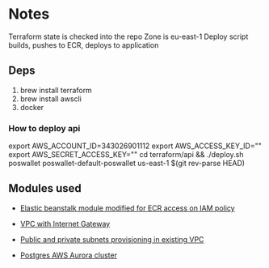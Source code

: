 # Notes

Terraform state is checked into the repo
Zone is eu-east-1
Deploy script builds, pushes to ECR, deploys to application

## Deps

1.  brew install terraform
2.  brew install awscli
3.  docker

### How to deploy api

export AWS_ACCOUNT_ID=343026901112
export AWS_ACCESS_KEY_ID=""
export AWS_SECRET_ACCESS_KEY=""
cd terraform/api && ./deploy.sh poswallet poswallet-default-poswallet us-east-1 $(git rev-parse HEAD)

## Modules used

* [Elastic beanstalk module modified for ECR access on IAM policy](https://github.com/cloudposse/terraform-aws-elastic-beanstalk-environment)

* [VPC with Internet Gateway](https://github.com/cloudposse/terraform-aws-vpc)

* [Public and private subnets provisioning in existing VPC](https://github.com/cloudposse/terraform-aws-dynamic-subnets)

* [Postgres AWS Aurora cluster](https://github.com/cloudposse/terraform-aws-rds-cluster)
